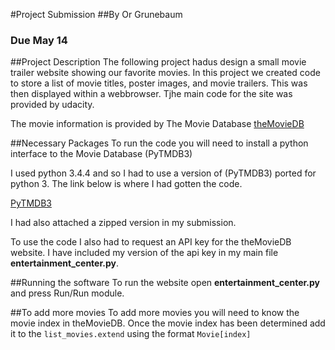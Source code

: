 #Project Submission
##By Or Grunebaum
### Due May 14

##Project Description
The following project hadus design a small movie trailer website showing our favorite movies.
In this project we created code to store a list of movie titles, poster images, and movie trailers.
This was then displayed within a webbrowser. Tjhe main code for the site was provided by udacity.

The movie information is provided by The Movie Database [theMovieDB](https://themoviedb.org)

##Necessary Packages
To run the code you will need to install a python interface to the Movie Database (PyTMDB3)

I used python 3.4.4 and so I had to use a version of (PyTMDB3) ported for python 3. 
The link below is where I had gotten the code.
  
[PyTMDB3](https://github.com/apelly/pytmdb3)

I had also attached a zipped version in my submission.

To use the code I also had to request an API key for the theMovieDB website. I have included my version of
the api key in my main file **entertainment_center.py**.

##Running the software
To run the website open **entertainment_center.py** and press Run/Run module.

##To add more movies 
To add more movies you will need to know the movie index in theMovieDB. Once the movie index has been determined
add it to the `list_movies.extend` using the format `Movie[index]`

 